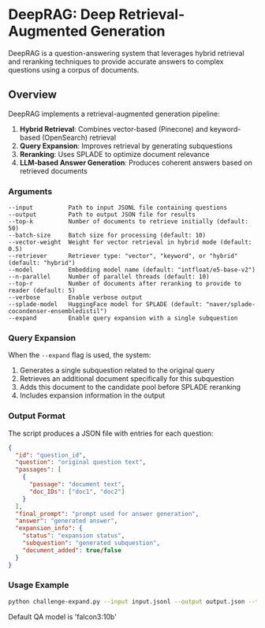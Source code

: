 # DeepRAG: Deep Retrieval-Augmented Generation

DeepRAG is a question-answering system that leverages hybrid retrieval and reranking techniques to provide accurate answers to complex questions using a corpus of documents.

## Overview

DeepRAG implements a retrieval-augmented generation pipeline:
1. **Hybrid Retrieval**: Combines vector-based (Pinecone) and keyword-based (OpenSearch) retrieval
2. **Query Expansion**: Improves retrieval by generating subquestions 
3. **Reranking**: Uses SPLADE to optimize document relevance
4. **LLM-based Answer Generation**: Produces coherent answers based on retrieved documents

### Arguments

```
--input          Path to input JSONL file containing questions
--output         Path to output JSON file for results
--top-k          Number of documents to retrieve initially (default: 50)
--batch-size     Batch size for processing (default: 10)
--vector-weight  Weight for vector retrieval in hybrid mode (default: 0.5)
--retriever      Retriever type: "vector", "keyword", or "hybrid" (default: "hybrid")
--model          Embedding model name (default: "intfloat/e5-base-v2")
--n-parallel     Number of parallel threads (default: 10)
--top-r          Number of documents after reranking to provide to reader (default: 5)
--verbose        Enable verbose output
--splade-model   HuggingFace model for SPLADE (default: "naver/splade-cocondenser-ensembledistil")
--expand         Enable query expansion with a single subquestion
```

### Query Expansion

When the `--expand` flag is used, the system:
1. Generates a single subquestion related to the original query
2. Retrieves an additional document specifically for this subquestion
3. Adds this document to the candidate pool before SPLADE reranking
4. Includes expansion information in the output

### Output Format

The script produces a JSON file with entries for each question:
```json
{
  "id": "question_id",
  "question": "original question text",
  "passages": [
    {
      "passage": "document text",
      "doc_IDs": ["doc1", "doc2"]
    }
  ],
  "final_prompt": "prompt used for answer generation",
  "answer": "generated answer",
  "expansion_info": {
    "status": "expansion status",
    "subquestion": "generated subquestion",
    "document_added": true/false
  }
}
```

### Usage Example

```bash
python challenge-expand.py --input input.jsonl --output output.json --top-k 50 --top-r 5 --retriever hybrid --expand
```

Default QA model is 'falcon3:10b'